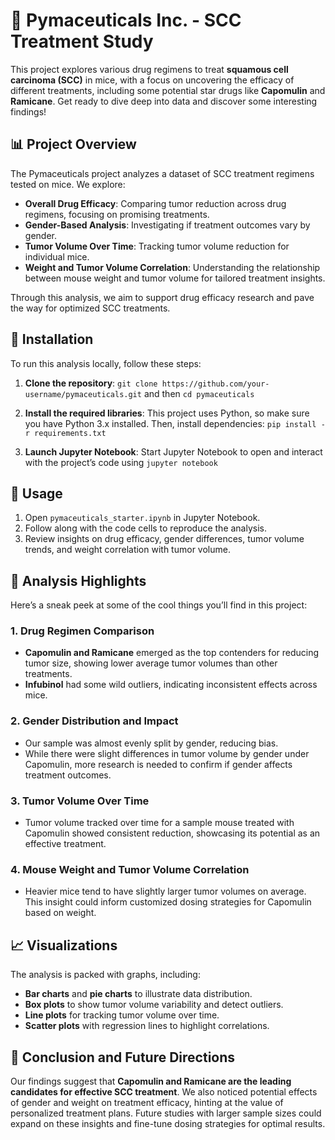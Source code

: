 # 🧬 Pymaceuticals Inc. - SCC Treatment Study 

This project explores various drug regimens to treat **squamous cell carcinoma (SCC)** in mice, with a focus on uncovering the efficacy of different treatments, including some potential star drugs like **Capomulin** and **Ramicane**. Get ready to dive deep into data and discover some interesting findings!

## 📊 Project Overview

The Pymaceuticals project analyzes a dataset of SCC treatment regimens tested on mice. We explore:
- **Overall Drug Efficacy**: Comparing tumor reduction across drug regimens, focusing on promising treatments.
- **Gender-Based Analysis**: Investigating if treatment outcomes vary by gender.
- **Tumor Volume Over Time**: Tracking tumor volume reduction for individual mice.
- **Weight and Tumor Volume Correlation**: Understanding the relationship between mouse weight and tumor volume for tailored treatment insights.

Through this analysis, we aim to support drug efficacy research and pave the way for optimized SCC treatments. 

## 🧰 Installation

To run this analysis locally, follow these steps:

1. **Clone the repository**: `git clone https://github.com/your-username/pymaceuticals.git` and then `cd pymaceuticals`

2. **Install the required libraries**: This project uses Python, so make sure you have Python 3.x installed. Then, install dependencies: `pip install -r requirements.txt`

3. **Launch Jupyter Notebook**: Start Jupyter Notebook to open and interact with the project’s code using `jupyter notebook`

## 🚀 Usage

1. Open `pymaceuticals_starter.ipynb` in Jupyter Notebook.
2. Follow along with the code cells to reproduce the analysis.
3. Review insights on drug efficacy, gender differences, tumor volume trends, and weight correlation with tumor volume.

## 🔬 Analysis Highlights

Here’s a sneak peek at some of the cool things you’ll find in this project:

### 1. **Drug Regimen Comparison** 
   - **Capomulin and Ramicane** emerged as the top contenders for reducing tumor size, showing lower average tumor volumes than other treatments.
   - **Infubinol** had some wild outliers, indicating inconsistent effects across mice.

### 2. **Gender Distribution and Impact** 
   - Our sample was almost evenly split by gender, reducing bias.
   - While there were slight differences in tumor volume by gender under Capomulin, more research is needed to confirm if gender affects treatment outcomes.

### 3. **Tumor Volume Over Time** 
   - Tumor volume tracked over time for a sample mouse treated with Capomulin showed consistent reduction, showcasing its potential as an effective treatment.

### 4. **Mouse Weight and Tumor Volume Correlation** 
   - Heavier mice tend to have slightly larger tumor volumes on average. This insight could inform customized dosing strategies for Capomulin based on weight.

## 📈 Visualizations 

The analysis is packed with graphs, including:
- **Bar charts** and **pie charts** to illustrate data distribution.
- **Box plots** to show tumor volume variability and detect outliers.
- **Line plots** for tracking tumor volume over time.
- **Scatter plots** with regression lines to highlight correlations.

## 📝 Conclusion and Future Directions

Our findings suggest that **Capomulin and Ramicane are the leading candidates for effective SCC treatment**. We also noticed potential effects of gender and weight on treatment efficacy, hinting at the value of personalized treatment plans. Future studies with larger sample sizes could expand on these insights and fine-tune dosing strategies for optimal results.
